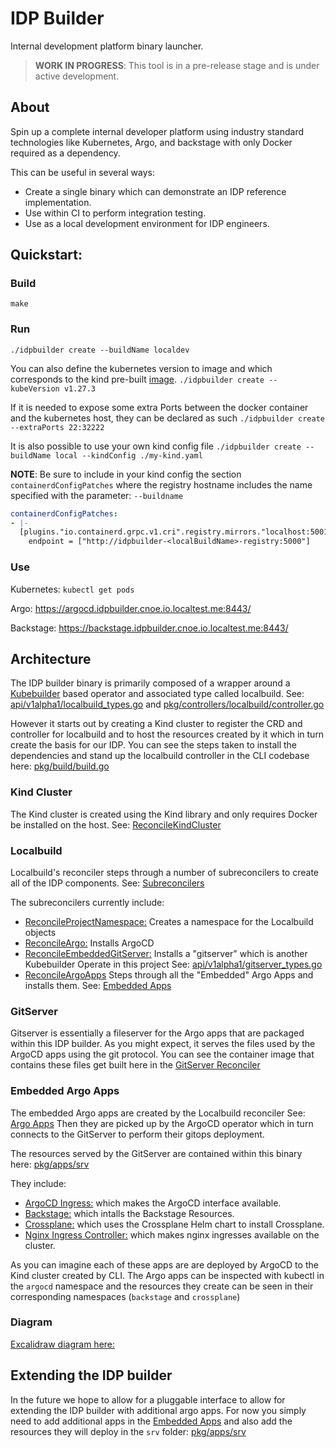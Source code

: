 # IDP Builder

Internal development platform binary launcher.

> **WORK IN PROGRESS**: This tool is in a pre-release stage and is under active development.

## About

Spin up a complete internal developer platform using industry standard technologies like Kubernetes, Argo, and backstage with only Docker required as a dependency.

This can be useful in several ways:
* Create a single binary which can demonstrate an IDP reference implementation.
* Use within CI to perform integration testing.
* Use as a local development environment for IDP engineers.

## Quickstart:

### Build

`make`

### Run

`./idpbuilder create --buildName localdev`

You can also define the kubernetes version to image and which corresponds to the kind pre-built [image](https://github.com/kubernetes-sigs/kind/releases).
`./idpbuilder create --kubeVersion v1.27.3`

If it is needed to expose some extra Ports between the docker container and the kubernetes host, they can be declared as such
`./idpbuilder create --extraPorts 22:32222`

It is also possible to use your own kind config file
`./idpbuilder create --buildName local --kindConfig ./my-kind.yaml`

**NOTE**: Be sure to include in your kind config the section `containerdConfigPatches` where the registry hostname includes the name specified with the parameter: `--buildname`
```yaml
containerdConfigPatches:
- |-
  [plugins."io.containerd.grpc.v1.cri".registry.mirrors."localhost:5001"]
    endpoint = ["http://idpbuilder-<localBuildName>-registry:5000"]
```

### Use

Kubernetes: `kubectl get pods`

Argo: https://argocd.idpbuilder.cnoe.io.localtest.me:8443/

Backstage: https://backstage.idpbuilder.cnoe.io.localtest.me:8443/

## Architecture

The IDP builder binary is primarily composed of a wrapper around a [Kubebuilder](https://kubebuilder.io) based operator and associated type called localbuild. See: [api/v1alpha1/localbuild_types.go](https://github.com/cnoe-io/idpbuilder/blob/4b0f8ecdd7266083373da51d5add1bca73e05a33/api/v1alpha1/localbuild_types.go#L28-L66) and [pkg/controllers/localbuild/controller.go](https://github.com/cnoe-io/idpbuilder/blob/4b0f8ecdd7266083373da51d5add1bca73e05a33/pkg/controllers/localbuild/controller.go#L54-L84)

However it starts out by creating a Kind cluster to register the CRD and controller for localbuild and to host the resources created by it which in turn create the basis for our IDP. You can see the steps taken to install the dependencies and stand up the localbuild controller in the CLI codebase here: [pkg/build/build.go](https://github.com/cnoe-io/idpbuilder/blob/4b0f8ecdd7266083373da51d5add1bca73e05a33/pkg/build/build.go#L95-L131)

### Kind Cluster
The Kind cluster is created using the Kind library and only requires Docker be installed on the host. See: [ReconcileKindCluster](https://github.com/cnoe-io/idpbuilder/blob/4b0f8ecdd7266083373da51d5add1bca73e05a33/pkg/build/build.go#L39-L59)

### Localbuild

Localbuild's reconciler steps through a number of subreconcilers to create all of the IDP components. See: [Subreconcilers](https://github.com/cnoe-io/idpbuilder/blob/4b0f8ecdd7266083373da51d5add1bca73e05a33/pkg/controllers/localbuild/controller.go#L69-L74)

The subreconcilers currently include:

* [ReconcileProjectNamespace:](https://github.com/cnoe-io/idpbuilder/blob/4b0f8ecdd7266083373da51d5add1bca73e05a33/pkg/controllers/localbuild/controller.go#L102C32-L102C57) Creates a namespace for the Localbuild objects
* [ReconcileArgo:](https://github.com/cnoe-io/idpbuilder/blob/4b0f8ecdd7266083373da51d5add1bca73e05a33/pkg/controllers/localbuild/argo.go#L51) Installs ArgoCD
* [ReconcileEmbeddedGitServer:](https://github.com/cnoe-io/idpbuilder/blob/4b0f8ecdd7266083373da51d5add1bca73e05a33/pkg/controllers/localbuild/controller.go#L125) Installs a "gitserver" which is another Kubebuilder Operate in this project See: [api/v1alpha1/gitserver_types.go](https://github.com/cnoe-io/idpbuilder/blob/4b0f8ecdd7266083373da51d5add1bca73e05a33/api/v1alpha1/gitserver_types.go)
* [ReconcileArgoApps](https://github.com/cnoe-io/idpbuilder/blob/4b0f8ecdd7266083373da51d5add1bca73e05a33/pkg/controllers/localbuild/controller.go#L172) Steps through all the "Embedded" Argo Apps and installs them. See: [Embedded Apps](https://github.com/cnoe-io/idpbuilder/blob/4b0f8ecdd7266083373da51d5add1bca73e05a33/pkg/apps/resources.go#L20-L32)

### GitServer

Gitserver is essentially a fileserver for the Argo apps that are packaged within this IDP builder. As you might expect, it serves the files used by the ArgoCD apps using the git protocol. You can see the container image that contains these files get built here in the [GitServer Reconciler](https://github.com/cnoe-io/idpbuilder/blob/4b0f8ecdd7266083373da51d5add1bca73e05a33/pkg/controllers/gitserver/image.go#L44-L60)

### Embedded Argo Apps

The embedded Argo apps are created by the Localbuild reconciler See: [Argo Apps](https://github.com/cnoe-io/idpbuilder/blob/4b0f8ecdd7266083373da51d5add1bca73e05a33/pkg/controllers/localbuild/controller.go#L210-L243) Then they are picked up by the ArgoCD operator which in turn connects to the GitServer to perform their gitops deployment.

The resources served by the GitServer are contained within this binary here: [pkg/apps/srv](https://github.com/cnoe-io/idpbuilder/blob/4b0f8ecdd7266083373da51d5add1bca73e05a33/pkg/apps/srv/)

They include:
* [ArgoCD Ingress:](https://github.com/cnoe-io/idpbuilder/blob/4b0f8ecdd7266083373da51d5add1bca73e05a33/pkg/apps/srv/argocd/ingress.yaml) which makes the ArgoCD interface available.
* [Backstage:](https://github.com/cnoe-io/idpbuilder/blob/4b0f8ecdd7266083373da51d5add1bca73e05a33/pkg/apps/srv/backstage/install.yaml) which intalls the Backstage Resources.
* [Crossplane:](https://github.com/cnoe-io/idpbuilder/blob/4b0f8ecdd7266083373da51d5add1bca73e05a33/pkg/apps/srv/crossplane/crossplane.yaml) which uses the Crossplane Helm chart to install Crossplane.
* [Nginx Ingress Controller:](https://github.com/cnoe-io/idpbuilder/blob/4b0f8ecdd7266083373da51d5add1bca73e05a33/pkg/apps/srv/nginx-ingress/ingress-nginx.yaml) which makes nginx ingresses available on the cluster.

As you can imagine each of these apps are are deployed by ArgoCD to the Kind cluster created by CLI. The Argo apps can be inspected with kubectl in the `argocd` namespace and the resources they create can be seen in their corresponding namespaces (`backstage` and `crossplane`)

### Diagram

[Excalidraw diagram here:](https://excalidraw.com/#json=MNOQf_OeLtKYe_Y80Bt2l,AP-ftLAwZoDWjp2yudnMKA)



## Extending the IDP builder
In the future we hope to allow for a pluggable interface to allow for extending the IDP builder with additional argo apps. For now you simply need to add additional apps in the [Embedded Apps](https://github.com/cnoe-io/idpbuilder/blob/4b0f8ecdd7266083373da51d5add1bca73e05a33/pkg/apps/resources.go#L20-L32) and also add the resources they will deploy in the `srv` folder: [pkg/apps/srv](https://github.com/cnoe-io/idpbuilder/blob/4b0f8ecdd7266083373da51d5add1bca73e05a33/pkg/apps/srv/)
